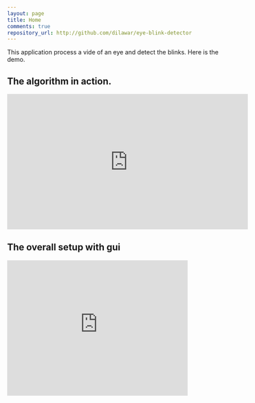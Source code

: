 ```yaml
---
layout: page
title: Home
comments: true
repository_url: http://github.com/dilawar/eye-blink-detector
---
```


This application process a vide of an eye and detect the blinks. Here is the
demo.

## The algorithm in action.

<iframe width="560" height="315" src="https://www.youtube.com/embed/nSYRJLIgACc" frameborder="0" allowfullscreen></iframe>

## The overall setup with gui

<iframe width="420" height="315" src="https://www.youtube.com/embed/kC_jXwqPPvM" frameborder="0" allowfullscreen></iframe>
